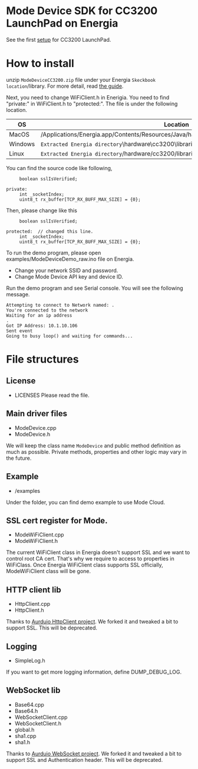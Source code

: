 # Mode Device SDK for CC3200 LaunchPad on Energia

See the first [setup](http://energia.nu/pin-maps/guide_cc3200launchpad/) for CC3200 LaunchPad.

# How to install

unzip `ModeDeviceCC3200.zip` file under your Energia `Skeckbook location`/library.
For more detail, read [the guide](http://energia.nu/Guide_Environment.html#libraries).

Next, you need to change WiFiClient.h in Enerigia. You need to find "private:" in WiFiClient.h to "protected:". The file is under the following location.

| OS         | Location                                                                                      |
| ---------- | --------------------------------------------------------------------------------------------- |
| MacOS      | /Applications/Energia.app/Contents/Resources/Java/hardware/cc3200/libraries/WiFi/WiFiClient.h |
| Windows    | `Extracted Energia directory`\hardware\cc3200\libraries\WiFi\WiFiClient.h                     |
| Linux      | `Extracted Energia directory`/hardware/cc3200/libraries/WiFi/WiFiClient.h                     |


You can find the source code like following,

~~~
     boolean sslIsVerified;
     
private:
     int _socketIndex;
     uint8_t rx_buffer[TCP_RX_BUFF_MAX_SIZE] = {0};
~~~

Then, please change like this

~~~
     boolean sslIsVerified;
     
protected:  // changed this line.
     int _socketIndex;
     uint8_t rx_buffer[TCP_RX_BUFF_MAX_SIZE] = {0};
~~~

To run the demo program, please open examples/ModeDeviceDemo_raw.ino file on Energia.

- Change your network SSID and password.
- Change Mode Device API key and device ID.

Run the demo program and see Serial console. You will see the following message.

~~~
Attempting to connect to Network named: .
You're connected to the network
Waiting for an ip address
.
Got IP Address: 10.1.10.106
Sent event
Going to busy loop() and waiting for commands...
~~~

# File structures
## License
- LICENSES
Please read the file.

## Main driver files
- ModeDevice.cpp
- ModeDevice.h

We will keep the class name `ModeDevice` and public method definition as much as possible.
Private methods, properties and other logic may vary in the future.

## Example
- /examples

Under the folder, you can find demo example to use Mode Cloud.

## SSL cert register for Mode.
- ModeWiFiClient.cpp
- ModeWiFiClient.h

The current WiFiClient class in Energia doesn't support SSL and we want to control root CA cert. That's why we require to access to properties in WiFiClass.
Once Energia WiFiClient class supports SSL officially, ModeWiFiClient class will be gone.

## HTTP client lib
- HttpClient.cpp
- HttpClient.h

Thanks to [Aurduio HttpClient project](https://github.com/amcewen/HttpClient). We forked it and tweaked a bit to support SSL. This will be deprecated.

## Logging
- SimpleLog.h

If you want to get more logging information, define DUMP_DEBUG_LOG.

## WebSocket lib
- Base64.cpp
- Base64.h
- WebSocketClient.cpp
- WebSocketClient.h
- global.h
- sha1.cpp
- sha1.h

Thanks to [Aurduio WebSocket project](https://github.com/brandenhall/Arduino-Websocket).
We forked it and tweaked a bit to support SSL and Authentication header. This will be deprecated.

